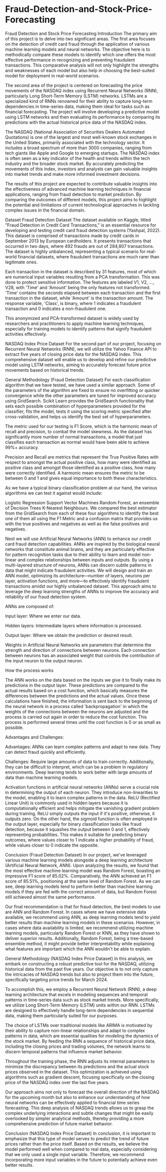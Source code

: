 # Fraud-Detection-and-Stock-Price-Forecasting

Fraud Detection and Stock Price Forecasting
Introduction
The primary aim of this project is to delve into two significant areas. The first area focuses on the detection of credit card fraud through the application of various machine learning models and neural networks. The objective here is to methodically compare these models to identify which one offers the most effective performance in recognizing and preventing fraudulent transactions. This comparative analysis will not only highlight the strengths and weaknesses of each model but also help in choosing the best-suited model for deployment in real-world scenarios.

The second area of the project is centered on forecasting the price movements of the NASDAQ index using Recurrent Neural Networks (RNN), particularly Long Short-Term Memory (LSTM) networks. LSTMs are a specialized kind of RNNs renowned for their ability to capture long-term dependencies in time-series data, making them ideal for tasks such as financial forecasting. The project will involve developing a predictive model using LSTM networks and then evaluating its performance by comparing its predictions with the actual historical price data of the NASDAQ index.

The NASDAQ (National Association of Securities Dealers Automated Quotations) is one of the largest and most well-known stock exchanges in the United States, primarily associated with the technology sector. It includes a broad spectrum of more than 3000 companies, ranging from tech giants like Apple and Google to emerging startups. The NASDAQ index is often seen as a key indicator of the health and trends within the tech industry and the broader stock market. By accurately predicting the movements of this index, investors and analysts can gain valuable insights into market trends and make more informed investment decisions.

The results of this project are expected to contribute valuable insights into the effectiveness of advanced machine learning techniques in financial applications, ranging from fraud detection to market prediction. By comparing the outcomes of different models, this project aims to highlight the potential and limitations of current technological approaches in tackling complex issues in the financial domain.

Dataset
Fraud Detection Dataset
The dataset available on Kaggle, titled "Fraud Detection in Credit Card Transactions," is an essential resource for developing and testing credit card fraud detection systems (Yashpal, 2022). This dataset is comprised of transactions made by credit cards in September 2013 by European cardholders. It presents transactions that occurred in two days, where 492 frauds are out of 284,807 transactions. The dataset is highly unbalanced, representing a typical scenario for real-world financial datasets, where fraudulent transactions are much rarer than legitimate ones.

Each transaction in the dataset is described by 31 features, most of which are numerical input variables resulting from a PCA transformation. This was done to protect sensitive information. The features are labeled V1, V2, ..., V28, with 'Time' and 'Amount' being the only features not transformed. 'Time' contains the seconds elapsed between each transaction and the first transaction in the dataset, while 'Amount' is the transaction amount. The response variable, 'Class', is binary, where 1 indicates a fraudulent transaction and 0 indicates a non-fraudulent one.

This anonymized and PCA-transformed dataset is widely used by researchers and practitioners to apply machine learning techniques, especially for training models to identify patterns that signify fraudulent activities effectively.

NASDAQ Index Price Dataset
For the second part of our project, focusing on Recurrent Neural Networks (RNN), we will utilize the Yahoo Finance API to extract five years of closing price data for the NASDAQ index. This comprehensive dataset will enable us to develop and refine our predictive model using LSTM networks, aiming to accurately forecast future price movements based on historical trends.

General Methodology (Fraud Detection Dataset)
For each classification algorithm that we have tested, we have used a similar approach. Some of the parameters of the algorithm are fixed to ensure no overfitting or quicker convergence while the other parameters are tuned for improved accuracy using GridSearch. Scikit Learn provides the GridSearch functionality that sets each possible combination of hyperparameters provided for the classifier, fits the model, tests it using the scoring metric specified after cross-validation, and helps us identify the best set of hyperparameters.

The metric used for our testing is F1 Score, which is the harmonic mean of recall and precision, to combat the model skewness. As the dataset has significantly more number of normal transactions, a model that just classifies each transaction as normal would have been able to achieve 99%+ accuracy.

Precision and Recall are metrics that represent the True Positive Rates with respect to amongst the actual positive class, how many were identified as positive class and amongst those identified as a positive class, how many were correctly identified. A harmonic mean ensures the metric to be between 0 and 1 and gives equal importance to both these characteristics.

As we have a typical binary classification problem at our hand, the various algorithms we can test it against would include:

Logistic Regression
Support Vector Machines
Random Forest, an ensemble of Decision Trees
K-Nearest Neighbours.
We compared the best estimator from the GridSearch from each of these four algorithms to identify the best one of them all using the F1 Metric and a confusion matrix that provides us with the true positives and negatives as well as the false positives and negatives.

Next we will use Artificial Neural Networks (ANN) to enhance our credit card fraud detection capabilities. ANNs are inspired by the biological neural networks that constitute animal brains, and they are particularly effective for pattern recognition tasks due to their ability to learn and model non-linear and complex relationships between inputs and outputs. By using a multi-layered structure of neurons, ANNs can discern subtle patterns in data that might indicate fraudulent activities. We will design and train an ANN model, optimizing its architecture—number of layers, neurons per layer, activation functions, and more—to effectively identify fraudulent transactions amidst our highly unbalanced dataset. This approach aims to leverage the deep learning strengths of ANNs to improve the accuracy and reliability of our fraud detection system.

ANNs are composed of:

Input layer: Where we enter our data.

Hidden layers: Intermediate layers where information is processed.

Output layer: Where we obtain the prediction or desired result.

Weights in Artificial Neural Networks are parameters that determine the strength and direction of connections between neurons. Each connection between neurons has an associated weight that controls the contribution of the input neuron to the output neuron.

How the process works

The ANN works on the data based on the inputs we give it to finally make its predictions in the output layer. These predictions are compared to the actual results based on a cost function, which basically measures the differences between the predictions and the actual values. Once these calculations have finished, the information is sent back to the beginning of the neural network in a process called 'backpropagation' in which the weights of the connections between the neurons are adjusted and the process is carried out again in order to reduce the cost function. This process is performed several times until the cost function is 0 or as small as possible.

Advantages and Challenges:

Advantages: ANNs can learn complex patterns and adapt to new data. They can detect fraud quickly and efficiently.

Challenges: Require large amounts of data to train correctly. Additionally, they can be difficult to interpret, which can be a problem in regulatory environments. Deep learning tends to work better with large amounts of data than machine learning models.

Activation functions in artificial neural networks (ANNs) serve a crucial role in determining the output of each neuron. They introduce non-linearities to the model, enabling it to learn complex patterns in the data. ReLU (Rectified Linear Unit) is commonly used in hidden layers because it is computationally efficient and helps mitigate the vanishing gradient problem during training. ReLU simply outputs the input if it's positive, otherwise, it outputs zero. On the other hand, the sigmoid function is often employed in the output layer, especially for binary classification tasks like fraud detection, because it squashes the output between 0 and 1, effectively representing probabilities. This makes it suitable for predicting binary outcomes, where values closer to 1 indicate a higher probability of fraud, while values closer to 0 indicate the opposite.

Conclusion (Fraud Detection Dataset)
In our project, we've leveraged various machine learning models alongside a deep learning architecture (Artificial Neural Network, ANN). Upon analyzing the results, we found that the most effective machine learning model was Random Forest, boasting an impressive F1 score of 85.02%. Comparatively, the ANN achieved an F1 score of 85.51%, positioning at the same level of Random Forest. As we can see, deep learning models tend to perform better than machine learning models if they are fed with the correct amount of data, but Random Forest still achieved almost the same performance.

Our final recommendation is that for fraud detection, the best models to use are ANN and Random Forest. In cases where we have extensive data available, we recommend using ANN, as deep learning models tend to yield better results than machine learning models in these scenarios. However, in cases where data availability is limited, we recommend utilizing machine learning models, particularly Random Forest or KNN, as they have shown to deliver superior results. Additionally, Random Forest, being a tree-based ensemble method, it might provide better interpretability while explaining what features are important which the ANN wouldn't be able to explain.

General Methodology (NASDAQ Index Price Dataset)
In this analysis, we embark on constructing a robust predictive tool for the NASDAQ, utilizing historical data from the past five years. Our objective is to not only capture the intricacies of NASDAQ trends but also to project them into the future, specifically targeting price trends for March 2024.

To accomplish this, we employ a Recurrent Neural Network (RNN), a deep learning architecture that excels in modeling sequences and temporal patterns in time-series data such as stock market trends. More specifically, we utilize Long Short-Term Memory (LSTM) units within our RNN. LSTMs are designed to effectively handle long-term dependencies in sequential data, making them particularly suited for our purposes.

The choice of LSTMs over traditional models like ARIMA is motivated by their ability to capture non-linear relationships and adapt to complex patterns in data, which are essential qualities for modeling the dynamics of the stock market. By feeding the RNN a sequence of historical price data, including the closing prices and trading volumes, the network learns to discern temporal patterns that influence market behavior.

Throughout the training phase, the RNN adjusts its internal parameters to minimize the discrepancy between its predictions and the actual stock prices observed in the dataset. This optimization is achieved using algorithms such as gradient descent, focusing specifically on the closing price of the NASDAQ index over the last five years.

Our approach aims not only to forecast the overall direction of the NASDAQ for the upcoming month but also to enhance our understanding of how neural networks can be effectively applied to financial time series forecasting. This deep analysis of NASDAQ trends allows us to grasp the complex underlying interactions and subtle changes that might be easily overlooked by simpler analytical methods, thereby providing a more comprehensive prediction of future market behavior.

Conclusion (NASDAQ Index Price Dataset)
In conclusion, it is important to emphasize that this type of model serves to predict the trend of future prices rather than the price itself. Based on the results, we believe the model performed well when compared to real data, especially considering that we only used a single input variable. Therefore, we recommend incorporating more input variables in the future to potentially achieve even better results.
